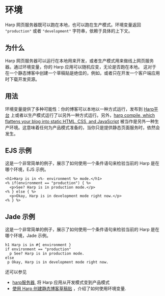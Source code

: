 # 环境

Harp 网页服务器既可以跑在本地，也可以跑在生产模式。环境变量返回 `"production"` 或者 `"development"` 字符串，依赖于具体的上下文。

## 为什么

Harp 网页服务器可以运行在本地用来开发，或者生产模式用来做线上网页服务器。通过环境变量，你的 Harp 应用可以随机应变，无论是否跑在本地。
这对于在一个静态博客中创建一个草稿贴是绝佳的，例如，或者只在开发一个客户端应用时下载开发资源。

## 用法

环境变量提供了多种可能性：你的博客可以本地以一种方式运行，发布到 [Harp平台](https://www.harp.io/) 上或者以生产模式运行了以另外一种方式运行。另外，[harp compile, which flattens your blog into static HTML, CSS, and JavaScript](http://harpjs.com/docs/environment/compile) 被当作是另外一种生产环境。这意味着任何为产品模式准备的，当你只是提供静态页面服务时，依然会发生。

## EJS 示例

这是一个非常简单的例子，展示了如何使用一个条件语句来检验当前的 Harp 是在哪个环境，EJS 示例。

``` 
<h1>Harp is in <%- environment %> mode.</h1>
<% if(environment == "production") { %>
  <p>See? Harp is in production mode.</p>
<% } else { %>
  <p>Okay, Harp is in development mode right now.</p>
<% } %>
```

## Jade 示例

这是一个非常简单的例子，展示了如何使用一个条件语句来检验当前的 Harp 是在哪个环境，Jade 示例。

``` 
h1 Harp is in #{ environment }
if environment == "production"
  p See? Harp is in production mode.
else
 p Okay, Harp is in development mode right now. 
```

还可以参见
- [harp服务器](http://harpjs.com/docs/environment/server), 将 Harp 应用从开发模式变到产品模式
- [使用 Harp 创建静态博客草稿贴](http://kennethormandy.com/journal/static-draft-posts-with-harp) ，介绍了如何使用环境变量.